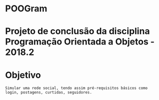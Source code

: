 # POOGram
# Projeto de conclusão da disciplina Programação Orientada a Objetos - 2018.2
 # Objetivo
    Simular uma rede social, tendo assim pré-requisitos básicos como login, postagens, curtidas, seguidores.
